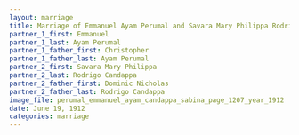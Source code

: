 ```yaml
---
layout: marriage
title: Marriage of Emmanuel Ayam Perumal and Savara Mary Philippa Rodrigo Candappa
partner_1_first: Emmanuel
partner_1_last: Ayam Perumal
partner_1_father_first: Christopher
partner_1_father_last: Ayam Perumal
partner_2_first: Savara Mary Philippa
partner_2_last: Rodrigo Candappa
partner_2_father_first: Dominic Nicholas
partner_2_father_last: Rodrigo Candappa
image_file: perumal_emmanuel_ayam_candappa_sabina_page_1207_year_1912
date: June 19, 1912
categories: marriage
---
```


